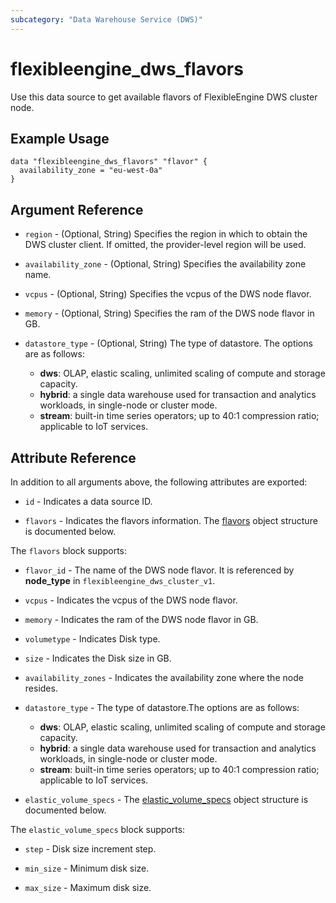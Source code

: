 ```yaml
---
subcategory: "Data Warehouse Service (DWS)"
---
```


# flexibleengine_dws_flavors

Use this data source to get available flavors of FlexibleEngine DWS cluster node.

## Example Usage

```hcl
data "flexibleengine_dws_flavors" "flavor" {
  availability_zone = "eu-west-0a"
}
```

## Argument Reference

* `region` - (Optional, String) Specifies the region in which to obtain the DWS cluster client.
  If omitted, the provider-level region will be used.

* `availability_zone` - (Optional, String) Specifies the availability zone name.

* `vcpus` - (Optional, String) Specifies the vcpus of the DWS node flavor.

* `memory` - (Optional, String) Specifies the ram of the DWS node flavor in GB.

* `datastore_type` - (Optional, String) The type of datastore. The options are as follows:
  - **dws**: OLAP, elastic scaling, unlimited scaling of compute and storage capacity.
  - **hybrid**: a single data warehouse used for transaction and analytics workloads,
    in single-node or cluster mode.
  - **stream**: built-in time series operators; up to 40:1 compression ratio; applicable to IoT services.

## Attribute Reference

In addition to all arguments above, the following attributes are exported:

* `id` - Indicates a data source ID.

* `flavors` - Indicates the flavors information. The [flavors](#dws_flavors) object structure is documented below.

<a name="dws_flavors"></a>
The `flavors` block supports:

* `flavor_id` - The name of the DWS node flavor. It is referenced by **node_type** in `flexibleengine_dws_cluster_v1`.

* `vcpus` - Indicates the vcpus of the DWS node flavor.

* `memory` - Indicates the ram of the DWS node flavor in GB.

* `volumetype` - Indicates Disk type.

* `size` - Indicates the Disk size in GB.

* `availability_zones` - Indicates the availability zone where the node resides.

* `datastore_type` - The type of datastore.The options are as follows:
  - **dws**: OLAP, elastic scaling, unlimited scaling of compute and storage capacity.
  - **hybrid**: a single data warehouse used for transaction and analytics workloads,
    in single-node or cluster mode.
  - **stream**: built-in time series operators; up to 40:1 compression ratio; applicable to IoT services.

* `elastic_volume_specs` - The [elastic_volume_specs](#dws_elastic_volume_specs) object structure is documented below.

<a name="dws_elastic_volume_specs"></a>
The `elastic_volume_specs` block supports:

* `step` - Disk size increment step.

* `min_size` - Minimum disk size.

* `max_size` - Maximum disk size.
